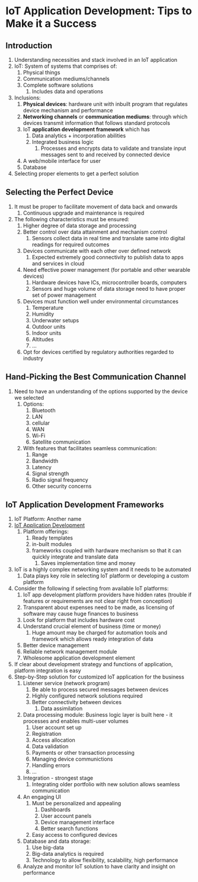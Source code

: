 # IoT Application Development: Tips to Make it a Success #
## Introduction ##
1. Understanding necessities and stack involved in an IoT application
2. IoT: System of systems that comprises of:
	1. Physical things
	2. Communication mediums/channels
	3. Complete software solutions
		1. Includes data and operations
3. Inclusions:
	1. **Physical devices**: hardware unit with inbuilt program that regulates device mechanism and performance
	2. **Networking channels** or **communication mediums**: through which devices transmit information that follows standard protocols
	3. IoT **application development framework** which has
		1. Data analytics + incorporation abilities
		2. Integrated business logic
			1. Processes and encrypts data to validate and translate input messages sent to and received by connected device
	4. A web/mobile interface for user
	5. Database
4. Selecting proper elements to get a perfect solution

## Selecting the Perfect Device ##
1. It must be proper to facilitate movement of data back and onwards
	1. Continuous upgrade and maintenance is required
2. The following characteristics must be ensured:
	1. Higher degree of data storage and processing
	2. Better control over data attainment and mechanism control
		1. Sensors collect data in real time and translate same into digital readings for required outcomes
	3. Devices communicate with each other over defined network
		1. Expected extremely good connectivity to publish data to apps and services in cloud
	4. Need effective power management (for portable and other wearable devices)
		1. Hardware devices have ICs, microcontroller boards, computers
		2. Sensors and huge volume of data storage need to have proper set of power management
	5. Devices must function well under environmental circumstances
		1. Temperature
		2. Humidity
		3. Underwater setups
		4. Outdoor units
		5. Indoor units
		6. Altitudes
		7. ...
	6. Opt for devices certified by regulatory authorities regarded to industry

## Hand-Picking the Best Communication Channel ##
1. Need to have an understanding of the options supported by the device we selected
	1. Options:
		1. Bluetooth
		2. LAN
		3. cellular
		4. WAN
		5. Wi-Fi
		6. Satellite communication
	2. With features that facilitates seamless communication:
		1. Range
		2. Bandwidth
		3. Latency
		4. Signal strength
		5. Radio signal frequency
		6. Other security concerns

## IoT Application Development Frameworks ##
1. IoT Platform: Another name
2. [IoT Application Development](https://www.emorphis.com/internet-of-things-iot-applications-development-company-services/)
	1. Platform offerings:
		1. Ready templates
		2. in-built modules
		3. frameworks coupled with hardware mechanism so that it can quickly integrate and translate data
			1. Saves implementation time and money
3. IoT is a highly complex networking system and it needs to be automated
	1. Data plays key role in selecting IoT platform or developing a custom platform
4. Consider the following if selecting from available IoT platforms:
	1. IoT app development platform providers have hidden rates (trouble if features or requirements are not clear right from conception)
	2. Transparent about expenses need to be made, as licensing of software may cause huge finances to business
	3. Look for platform that includes hardware cost
	4. Understand crucial element of business (time or money)
		1. Huge amount may be charged for automation tools and framework which allows ready integration of data
	5. Better device management
	6. Reliable network management module
	7. Wholesome application development element
5. If clear about development strategy and functions of application, platform integration is easy
6. Step-by-Step solution for customized IoT application for the business
	1. Listener service (network program)
		1. Be able to process secured messages between devices
		2. Highly configured network solutions required
		3. Better connectivity between devices
			1. Data assimilation
	2. Data processing module: Business logic layer is built here - it processes and enables multi-user volumes
		1. User account set up
		2. Registration
		3. Access allocation
		4. Data validation
		5. Payments or other transaction processing
		6. Managing device communictions
		7. Handling errors
		8. ...
	3. Integration - strongest stage
		1. Integrating older portfolio with new solution allows seamless communication
	4. An engaging UI
		1. Must be personalized and appealing
			1. Dashboards
			2. User account panels
			3. Device management interface
			4. Better search functions
		2. Easy access to configured devices
	5. Database and data storage:
		1. Use big-data
		2. Big-data analytics is required
		3. Technology to allow flexibility, scalability, high performance
	6. Analyze and monitor IoT solution to have clarity and insight on performance